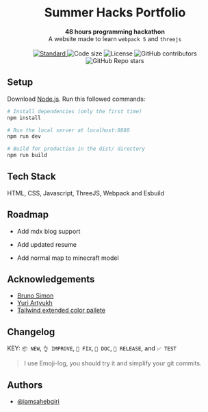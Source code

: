 <h1 align="center">Summer Hacks Portfolio</h1>

<div align="center">
  <strong>48 hours programming hackathon</strong>
</div>
<div align="center">
  A website made to learn <code>webpack 5</code> and <code>threejs</code>
</div>

<br />

<div align="center">
  <!-- Standard -->
  <a href="https://standardjs.com">
    <img src="https://img.shields.io/badge/code%20style-standard-brightgreen.svg?style=flat-square"
      alt="Standard" />
  </a>
  <img src="https://img.shields.io/github/languages/code-size/iamsahebgiri/summerhacks-portfolio?style=flat-square" alt="Code size" />
  <img src="https://img.shields.io/github/license/iamsahebgiri/summerhacks-portfolio?style=flat-square" alt="License" />

  <img alt="GitHub contributors" src="https://img.shields.io/github/contributors/iamsahebgiri/summerhacks-portfolio?style=flat-square">

  <img alt="GitHub Repo stars" src="https://img.shields.io/github/stars/iamsahebgiri/summerhacks-portfolio?style=social">
</div>

## Setup
Download [Node.js](https://nodejs.org/en/download/).
Run this followed commands:

``` bash
# Install dependencies (only the first time)
npm install

# Run the local server at localhost:8080
npm run dev

# Build for production in the dist/ directory
npm run build
```


## Tech Stack

HTML, CSS, Javascript, ThreeJS, Webpack and Esbuild

  
## Roadmap

- Add mdx blog support

- Add updated resume

- Add normal map to minecraft model


## Acknowledgements

 - [Bruno Simon](https://bruno-simon.com/)
 - [Yuri Artyukh](https://www.youtube.com/user/flintyara)
 - [Tailwind extended color pallete](https://tailwindcss.com/docs/customizing-colors#color-palette-reference)
## Changelog

KEY: `📦 NEW`, `👌 IMPROVE`, `🐛 FIX`, `📖 DOC`, `🚀 RELEASE`, and `✅ TEST`

> I use Emoji-log, you should try it and simplify your git commits.


## Authors

- [@iamsahebgiri](https://www.github.com/iamsahebgiri)
